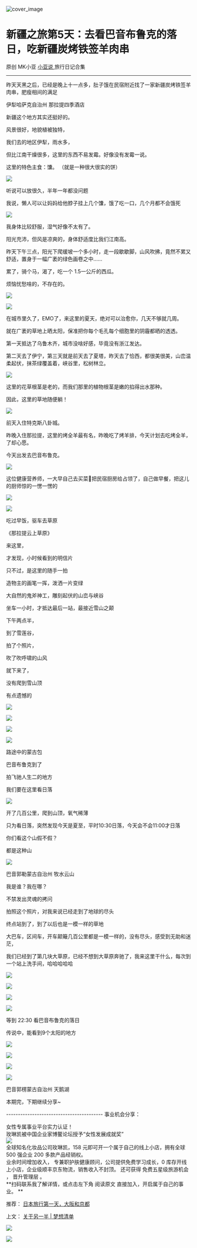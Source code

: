 ![cover_image](https://mmbiz.qpic.cn/mmbiz_jpg/A8SKDch4cJFYIFLueFI8ITYvz4N266N7UylF4CfcXJ12JTdrsqz4xibfldVcia0TVkuqs29OVVUxLt7ic7163AF3w/0?wx_fmt=jpeg)

#  新疆之旅第5天：去看巴音布鲁克的落日，吃新疆炭烤铁签羊肉串

原创  MK小亚  [ 小亚说 ](https://mp.weixin.qq.com/mp/appmsgalbum?__biz=MzUxNDAwNTk0MQ==&action=getalbum&album_id=2876587720456847362#wechat_redirect) 旅行日记合集

__ _ _ _ _

  

  

昨天天黑之后，已经是晚上十一点多，肚子饿在民宿附近找了一家新疆炭烤铁签羊肉串，肥瘦相间的满足

  

  

  

伊犁哈萨克自治州 那拉提四季酒店

  

  

新疆这个地方其实还挺好的。

风景很好，地貌植被独特，

我们去的地区伊犁，雨水多，

但比江南干燥很多，这里的东西不易发霉。好像没有发霉一说。

  

这里的特色主食：馕。  （就是一种很大很实的饼）

  

  

![](https://mmbiz.qpic.cn/mmbiz_jpg/A8SKDch4cJFYIFLueFI8ITYvz4N266N7GLVUOBg74FFJoa1eBIowg41JRnqibeVKOqgjEQ1uavZdiaBN921lUc5g/640?wx_fmt=jpeg&from=appmsg)  

  

  

听说可以放很久，半年一年都没问题

我说，懒人可以让妈妈给他脖子挂上几个馕，饿了吃一口，几个月都不会饿死

  

![](https://mmbiz.qpic.cn/mmbiz_jpg/A8SKDch4cJFYIFLueFI8ITYvz4N266N7ahq2TawqTibn4XgZKrjPxffp1xJrW5oCek8X4nLDUDTy5Gv1rrqZZgw/640?wx_fmt=jpeg&from=appmsg)

  

我身体比较舒服，湿气好像不太有了。

  

阳光充沛，但风是凉爽的，身体舒适度比我们江南高。

昨天下午三点，阳光下爬缓坡一个多小时，走一段歇歇脚，山风吹拂，竟然不累又舒适，置身于一幅广袤的绿色画卷之中……

累了，骑个马，渴了，吃一个 1.5一公斤的西瓜。

烦恼忧愁啥的，不存在的。

  

![](https://mmbiz.qpic.cn/mmbiz_jpg/A8SKDch4cJFYIFLueFI8ITYvz4N266N7oDQEuRq9V3xCypasADuKyWaaPwTJRF3vntxoPicST8tL6dQicAyK2ibPA/640?wx_fmt=jpeg&from=appmsg)

  

  

  

  

![](https://mmbiz.qpic.cn/mmbiz_jpg/A8SKDch4cJFYIFLueFI8ITYvz4N266N75udEzXM1AYoqskFMyF3NGaEmRZYMGgGGF15BSXwib0ficicDACASiclg2w/640?wx_fmt=jpeg&from=appmsg)

  

在城市里久了，EMO了，来这里的夏天，绝对可以治愈你，几天不够就几周。

就在广袤的草地上晒太阳，保准把你每个毛孔每个细胞里的阴霾都晒的透透。

第一天抵达了乌鲁木齐，城市没啥好感，毕竟没有浙江发达。

第二天去了伊宁，第三天就是前天去了夏塔，昨天去了恰西，都很美很美，山峦温柔起伏，抹茶绿覆盖着，峡谷里，松树林立。

  

  

![](https://mmbiz.qpic.cn/mmbiz_jpg/A8SKDch4cJFYIFLueFI8ITYvz4N266N7wuhaTlTPr4cRUeakNR9cTpic89LAvxlyggr8zUiadvZsAY1Cf7iaT0KQw/640?wx_fmt=jpeg&from=appmsg)  

  

  

这里的花草根茎是老的，而我们那里的植物根茎是嫩的掐得出水那种。

因此，这里的草地随便躺！

  

  

![](https://mmbiz.qpic.cn/mmbiz_jpg/A8SKDch4cJFYIFLueFI8ITYvz4N266N7XZWDm9WA05GEpD6iceyjzwN1BibdW5FlRTdnjVVtAJsVH9kcIWZhzlBw/640?wx_fmt=jpeg&from=appmsg)

  

  

前天入住特克斯八卦城。

昨晚入住那拉提，这里的烤全羊最有名，昨晚吃了烤羊排，今天计划去吃烤全羊，了却心愿。

  

今天出发去巴音布鲁克。

  

  

![](https://mmbiz.qpic.cn/mmbiz_jpg/A8SKDch4cJFYIFLueFI8ITYvz4N266N7O9kXOaTzP4L4JqbU6XANgvS4ysfx3S33XV2qya8ekLfTh0jXibuyshA/640?wx_fmt=jpeg&from=appmsg)

  
  
这位健康营养师，一大早自己去买菜🥬把民宿厨房给占领了，自己做早餐，把这儿的厨师惊的一愣一愣的  

![](https://mmbiz.qpic.cn/mmbiz_jpg/A8SKDch4cJFYIFLueFI8ITYvz4N266N74ptJUcb3rqOCVpDDy2CgMQ1NF07iczuT2GA6f4aoyC4daxcD8oj0AlA/640?wx_fmt=jpeg&from=appmsg)

  
  

![](https://mmbiz.qpic.cn/mmbiz_jpg/A8SKDch4cJFYIFLueFI8ITYvz4N266N7FdJtFr8yTOxTF1rUEwXMeyZtZZhEZXG1bZeeFDPehWeAibmYqWNia41Q/640?wx_fmt=jpeg&from=appmsg)

  
  
吃过早饭，驱车去草原  

《那拉提云上草原》

  

来这里，

才发现，小时候看到的明信片

只不过，是这里的随手一拍

造物主的画笔一挥，泼洒一片变绿

大自然的鬼斧神工，雕刻起伏的山峦与峡谷

坐车一小时，才抵达最后一站，最接近雪山之颠

  

  

  

下午两点半，  

到了雪莲谷，

拍了个照片，

吹了吹呼啸的山风

就下来了，

没有爬到雪山顶

有点遗憾的

  

![](https://mmbiz.qpic.cn/mmbiz_jpg/A8SKDch4cJFYIFLueFI8ITYvz4N266N7icxicuslb1aMUPRFPwIQsRnISKtr2HIAPNhKS1pRPLHQMOdB3PiaiasLrA/640?wx_fmt=jpeg&from=appmsg)

  

  

![](https://mmbiz.qpic.cn/mmbiz_jpg/A8SKDch4cJFYIFLueFI8ITYvz4N266N7zsMFvESu5mGsfqNuIJqWISAE3Rm3PuGibCmwcPphBboxdgVCkscxkNA/640?wx_fmt=jpeg&from=appmsg)

  

  

![](https://mmbiz.qpic.cn/mmbiz_jpg/A8SKDch4cJFYIFLueFI8ITYvz4N266N7f7YwzTNoUv5zFp5uJ78GVJKP4D5gcNLDJvSxkFEA2SHoDMj5IyfOcA/640?wx_fmt=jpeg&from=appmsg)

  

  

![](https://mmbiz.qpic.cn/mmbiz_jpg/A8SKDch4cJFYIFLueFI8ITYvz4N266N7EgB6llwzAAJzbf63766XKTia0iajRhpJFhcicRYDFnkTP9LwOR9HXu9Sw/640?wx_fmt=jpeg&from=appmsg)

  
  
  
路途中的蒙古包  
  
  

巴音布鲁克到了

拍飞驰人生二的地方

我们要在这里看日落

  

  

![](https://mmbiz.qpic.cn/mmbiz_jpg/A8SKDch4cJFYIFLueFI8ITYvz4N266N78EImtjKmE4Qom5ZJ2QG3H69ZAsIDiccyYicVGliaeOuHkmeAGK6lFa8aQ/640?wx_fmt=jpeg&from=appmsg)

  

  

开了几百公里，爬到山顶，氧气稀薄

只为看日落，突然发现今天是夏至，平时10:30日落，今天会不会11:00才日落

你们看这个山假不假？

都是这种山

  

  

![](https://mmbiz.qpic.cn/mmbiz_jpg/A8SKDch4cJFYIFLueFI8ITYvz4N266N7FZtX2AJ7R744oz6vm2ZgRiajqQ9IKC2nhp9MEubKMZcjcJ6fNMoeZCg/640?wx_fmt=jpeg&from=appmsg)

  

巴音郭勒蒙古自治州 牧水云山

  

我是谁？我在哪？

不禁发出灵魂的拷问

拍照这个照片，对我来说已经走到了地球的尽头

终点站到了，到了以后也是一模一样的草地

大巴车，区间车，开车颠簸几百公里都是一模一样的，没有尽头，感受到无助和迷茫，

我们已经到了第几块大草原，已经不想到大草原奔驰了，我来这里干什么，每次到一个站上洗手间，哈哈哈哈哈

  

  

![](https://mmbiz.qpic.cn/mmbiz_jpg/A8SKDch4cJFYIFLueFI8ITYvz4N266N79JUQ0SVWRHOzic4iboVIQ4k4QtsqBbS2jXpJJzdSaiaEB7LtCbibLBfMPA/640?wx_fmt=jpeg&from=appmsg)

  

  

![](https://mmbiz.qpic.cn/mmbiz_jpg/A8SKDch4cJFYIFLueFI8ITYvz4N266N7YHCXe3um13LnnzPaVsakcZqib51XskNSCGQ956z5k6Q5aJya0qdJTQg/640?wx_fmt=jpeg&from=appmsg)

  

  

![](https://mmbiz.qpic.cn/mmbiz_jpg/A8SKDch4cJFYIFLueFI8ITYvz4N266N7A3f2FYWO4LJFtGibb7qKECpY8alvnatorMXAlMfrYYyTeAD9JplM6aA/640?wx_fmt=jpeg&from=appmsg)

  
  

![](https://mmbiz.qpic.cn/mmbiz_jpg/A8SKDch4cJFYIFLueFI8ITYvz4N266N7BTQKdjYf4wibt8p4oL16oHs9QicazUwiclxrYibjmia9QkYfmoibM9RDvY3A/640?wx_fmt=jpeg&from=appmsg)

  
  

等到 22:30 看巴音布鲁克的落日

传说中，能看到9个太阳的地方

  

![](https://mmbiz.qpic.cn/mmbiz_jpg/A8SKDch4cJFYIFLueFI8ITYvz4N266N7z7LJdZngetF9LgFnB3gJZ8ma2UNibn0atC0WV6JUiafk9wols2H552ow/640?wx_fmt=jpeg&from=appmsg)

  
  

![](https://mmbiz.qpic.cn/mmbiz_jpg/A8SKDch4cJFYIFLueFI8ITYvz4N266N7icz89QTSykIOiak0icLO0cXRt9cH6r04icz4AuWZqfgK1UzyZRIIW0cRqQ/640?wx_fmt=jpeg&from=appmsg)

  
  

![](https://mmbiz.qpic.cn/mmbiz_jpg/A8SKDch4cJFYIFLueFI8ITYvz4N266N70yJuFKajtHbmnDTYnRGea8dCHQ4MA8dzibMUVWibaxlqM0oPOSOSzy1w/640?wx_fmt=jpeg&from=appmsg)

  
  

![](https://mmbiz.qpic.cn/mmbiz_jpg/A8SKDch4cJFYIFLueFI8ITYvz4N266N7cfv8o4Hvx1EMkGzkiaEAWMn6yfVLuZgUaZs3Jeia6eDpaDEJyVaibicjDA/640?wx_fmt=jpeg&from=appmsg)

  
巴音郭楞蒙古自治州 天鹅湖  
  
本期完，下期继续分享~  
  
\-----------------------------------------  事业机会分享：  
  
女性专属事业平台实力认证！  
玫琳凯被中国企业家博鳌论坛授予“女性发展成就奖”  
![](https://mmbiz.qpic.cn/mmbiz_jpg/A8SKDch4cJGnR41I5Dl9IuwiaHYx7825mM68DLlh5rkkJ0CicfyzASagdMUEZ2pNCZs13Ng5n6ehtuiaW1YJrziaHQ/640?wx_fmt=jpeg)  
全球知名化妆品公司玫琳凯，158 元即可开一个属于自己的线上小店，拥有全球 500 强企业 200 多款产品经销权。  
业余时间增加收入，  专兼职护肤健康顾问，公司提供免费学习成长，0 库存开线上小店，企业级顺丰京东物流，销售收入不封顶。  还可获得  免费五星级旅游机会
，  晋升管理层  。  
**扫码联系我了解详情，或点击左下角 阅读原文  直接加入，开启属于自己的事业。 **  
  

推荐： [ 日本旅行第一天，大阪和京都
](https://mp.weixin.qq.com/s?__biz=MzUxNDAwNTk0MQ==&mid=2247485043&idx=1&sn=558fac0be2ebfa9f2c3738b7fc2da708&scene=21#wechat_redirect)  

上文： [ 关于另一半 | 梦想清单
](https://mp.weixin.qq.com/s?__biz=MzUxNDAwNTk0MQ==&mid=2247483894&idx=1&sn=25f8a0e9bd3f96dafb093d9d0ed82e96&chksm=f94dcf2cce3a463aa779edecf27544e4fa935148456d1972fd2cb3c87cb8a654833652d94f56&token=1279964396&lang=zh_CN&scene=21#wechat_redirect)

![](https://mmbiz.qpic.cn/mmbiz_gif/b96CibCt70iaZ7Bia3Wm91cEuWhERXfCYjTia9tf7aMjVBNRETSa2NpGjCV6tyNvgCLos8LBgwEgxcwaIw8zdOsG7A/640?wx_fmt=gif)

![](https://mmbiz.qpic.cn/mmbiz_jpg/A8SKDch4cJEicCnqTxiatgGquhIicZ1wJ1Dth5YOOzoYV7U4N3HmiaO0vVAzjOpBVdtF0gnL632Fc7HqiaDmgveQDEw/640?wx_fmt=jpeg)
